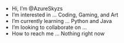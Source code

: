 -  Hi, I’m @AzureSkyzs
-  I’m interested in ... Coding, Gaming, and Art
-  I’m currently learning ... Python and Java
-  I’m looking to collaborate on ...
-  How to reach me ... Nothing right now

<!---
AzureSkyzs/AzureSkyzs is a ✨ special ✨ repository because its `README.md` (this file) appears on your GitHub profile.
You can click the Preview link to take a look at your changes.
--->
